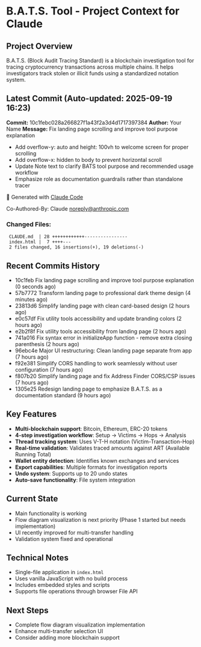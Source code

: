 # B.A.T.S. Tool - Project Context for Claude

## Project Overview
B.A.T.S. (Block Audit Tracing Standard) is a blockchain investigation tool for tracing cryptocurrency transactions across multiple chains. It helps investigators track stolen or illicit funds using a standardized notation system.

## Latest Commit (Auto-updated: 2025-09-19 16:23)

**Commit:** 10c1febc028a266827f1a43f2a3d4d1717397384
**Author:** Your Name
**Message:** Fix landing page scrolling and improve tool purpose explanation

- Add overflow-y: auto and height: 100vh to welcome screen for proper scrolling
- Add overflow-x: hidden to body to prevent horizontal scroll
- Update Note text to clarify BATS tool purpose and recommended usage workflow
- Emphasize role as documentation guardrails rather than standalone tracer

🤖 Generated with [Claude Code](https://claude.ai/code)

Co-Authored-By: Claude <noreply@anthropic.com>

### Changed Files:
```
 CLAUDE.md  | 28 ++++++++++++----------------
 index.html |  7 ++++---
 2 files changed, 16 insertions(+), 19 deletions(-)
```

## Recent Commits History

- 10c1feb Fix landing page scrolling and improve tool purpose explanation (0 seconds ago)
- 57b7772 Transform landing page to professional dark theme design (4 minutes ago)
- 23813d6 Simplify landing page with clean card-based design (2 hours ago)
- e0c57df Fix utility tools accessibility and update branding colors (2 hours ago)
- e2b2f8f Fix utility tools accessibility from landing page (2 hours ago)
- 741a016 Fix syntax error in initializeApp function - remove extra closing parenthesis (2 hours ago)
- 96ebc4e Major UI restructuring: Clean landing page separate from app (7 hours ago)
- f92e381 Simplify CORS handling to work seamlessly without user configuration (7 hours ago)
- f807b20 Simplify landing page and fix Address Finder CORS/CSP issues (7 hours ago)
- 1305e25 Redesign landing page to emphasize B.A.T.S. as a documentation standard (9 hours ago)

## Key Features
- **Multi-blockchain support**: Bitcoin, Ethereum, ERC-20 tokens
- **4-step investigation workflow**: Setup → Victims → Hops → Analysis
- **Thread tracking system**: Uses V-T-H notation (Victim-Transaction-Hop)
- **Real-time validation**: Validates traced amounts against ART (Available Running Total)
- **Wallet entity detection**: Identifies known exchanges and services
- **Export capabilities**: Multiple formats for investigation reports
- **Undo system**: Supports up to 20 undo states
- **Auto-save functionality**: File system integration

## Current State
- Main functionality is working
- Flow diagram visualization is next priority (Phase 1 started but needs implementation)
- UI recently improved for multi-transfer handling
- Validation system fixed and operational

## Technical Notes
- Single-file application in `index.html`
- Uses vanilla JavaScript with no build process
- Includes embedded styles and scripts
- Supports file operations through browser File API

## Next Steps
- Complete flow diagram visualization implementation
- Enhance multi-transfer selection UI
- Consider adding more blockchain support
